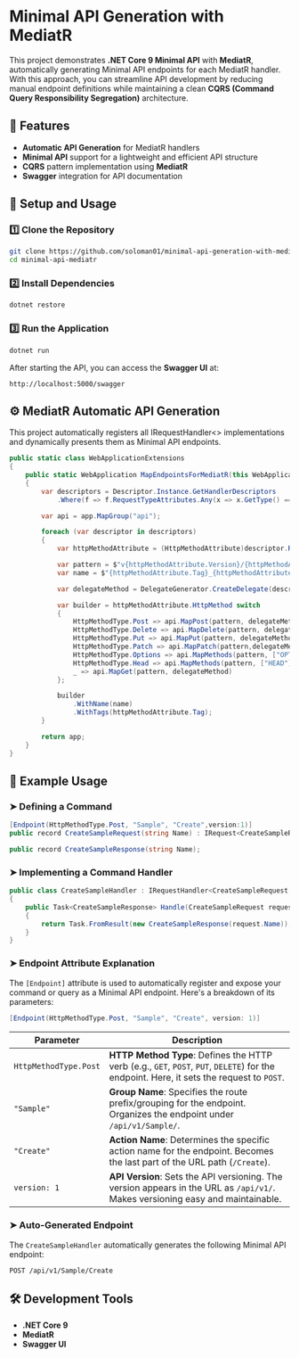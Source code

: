 ﻿# Minimal API Generation with MediatR

This project demonstrates **.NET Core 9 Minimal API** with **MediatR**, automatically generating Minimal API endpoints for each MediatR handler. With this approach, you can streamline API development by reducing manual endpoint definitions while maintaining a clean **CQRS (Command Query Responsibility Segregation)** architecture.

## 📌 Features
- **Automatic API Generation** for MediatR handlers
- **Minimal API** support for a lightweight and efficient API structure
- **CQRS** pattern implementation using **MediatR**
- **Swagger** integration for API documentation


## 🚀 Setup and Usage

### 1️⃣ Clone the Repository
```sh
git clone https://github.com/soloman01/minimal-api-generation-with-mediatr.git
cd minimal-api-mediatr
```

### 2️⃣ Install Dependencies
```sh
dotnet restore
```

### 3️⃣ Run the Application
```sh
dotnet run
```
After starting the API, you can access the **Swagger UI** at:

```
http://localhost:5000/swagger
```

## ⚙️ MediatR Automatic API Generation
This project automatically registers all IRequestHandler<> implementations and dynamically presents them as Minimal API endpoints. 

```csharp
public static class WebApplicationExtensions
{
    public static WebApplication MapEndpointsForMediatR(this WebApplication app)
    {
        var descriptors = Descriptor.Instance.GetHandlerDescriptors
            .Where(f => f.RequestTypeAttributes.Any(x => x.GetType() == typeof(HttpMethodAttribute)));

        var api = app.MapGroup("api");

        foreach (var descriptor in descriptors)
        {
            var httpMethodAttribute = (HttpMethodAttribute)descriptor.RequestTypeAttributes.First(f => f.GetType() == typeof(HttpMethodAttribute));

            var pattern = $"v{httpMethodAttribute.Version}/{httpMethodAttribute.Tag}/{httpMethodAttribute.Route}";
            var name = $"{httpMethodAttribute.Tag}_{httpMethodAttribute.Route}_v{httpMethodAttribute.Version}";

            var delegateMethod = DelegateGenerator.CreateDelegate(descriptor, httpMethodAttribute);

            var builder = httpMethodAttribute.HttpMethod switch
            {
                HttpMethodType.Post => api.MapPost(pattern, delegateMethod),
                HttpMethodType.Delete => api.MapDelete(pattern, delegateMethod),
                HttpMethodType.Put => api.MapPut(pattern, delegateMethod),
                HttpMethodType.Patch => api.MapPatch(pattern,delegateMethod),
                HttpMethodType.Options => api.MapMethods(pattern, ["OPTIONS"],delegateMethod),
                HttpMethodType.Head => api.MapMethods(pattern, ["HEAD"],delegateMethod),
                _ => api.MapGet(pattern, delegateMethod)
            };

            builder
                .WithName(name)
                .WithTags(httpMethodAttribute.Tag);
        }

        return app;
    }
}

```

## 📌 Example Usage
### ➤ Defining a Command
```csharp
[Endpoint(HttpMethodType.Post, "Sample", "Create",version:1)]
public record CreateSampleRequest(string Name) : IRequest<CreateSampleResponse>;

public record CreateSampleResponse(string Name);

```

### ➤ Implementing a Command Handler
```csharp
public class CreateSampleHandler : IRequestHandler<CreateSampleRequest, CreateSampleResponse>
{
    public Task<CreateSampleResponse> Handle(CreateSampleRequest request, CancellationToken cancellationToken)
    {
        return Task.FromResult(new CreateSampleResponse(request.Name));
    }
}
```

### ➤ Endpoint Attribute Explanation

The `[Endpoint]` attribute is used to automatically register and expose your command or query as a Minimal API endpoint. Here's a breakdown of its parameters:

```csharp
[Endpoint(HttpMethodType.Post, "Sample", "Create", version: 1)]

```

| Parameter                  | Description                                                                                                                              |
|---------------------------|------------------------------------------------------------------------------------------------------------------------------------------|
| `HttpMethodType.Post`      | **HTTP Method Type**: Defines the HTTP verb (e.g., `GET`, `POST`, `PUT`, `DELETE`) for the endpoint. Here, it sets the request to `POST`.  |
| `"Sample"`                 | **Group Name**: Specifies the route prefix/grouping for the endpoint. Organizes the endpoint under `/api/v1/Sample/`.                     |
| `"Create"`                 | **Action Name**: Determines the specific action name for the endpoint. Becomes the last part of the URL path (`/Create`).                 |
| `version: 1`               | **API Version**: Sets the API versioning. The version appears in the URL as `/api/v1/`. Makes versioning easy and maintainable.            |



### ➤ Auto-Generated Endpoint
The `CreateSampleHandler` automatically generates the following Minimal API endpoint:
```http
POST /api/v1/Sample/Create
```

## 🛠 Development Tools
- **.NET Core 9**
- **MediatR**
- **Swagger UI**



